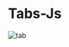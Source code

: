 # Tabs-Js

![tab](https://user-images.githubusercontent.com/64429138/124001086-7606a680-d9fe-11eb-9183-82108ebaf73b.jpg)

